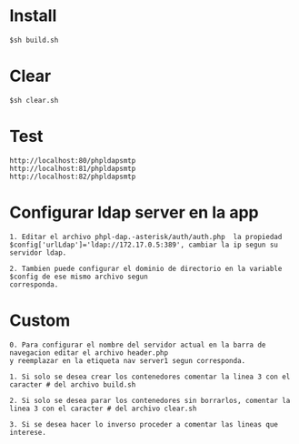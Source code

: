 # Install 
    $sh build.sh
# Clear
    $sh clear.sh

# Test
    http://localhost:80/phpldapsmtp
    http://localhost:81/phpldapsmtp
    http://localhost:82/phpldapsmtp

# Configurar ldap server en la app
    1. Editar el archivo phpl-dap.-asterisk/auth/auth.php  la propiedad $config['urlLdap']='ldap://172.17.0.5:389', cambiar la ip segun su servidor ldap.
    
    2. Tambien puede configurar el dominio de directorio en la variable $config de ese mismo archivo segun
    corresponda.

# Custom
    0. Para configurar el nombre del servidor actual en la barra de navegacion editar el archivo header.php
    y reemplazar en la etiqueta nav server1 segun corresponda.

    1. Si solo se desea crear los contenedores comentar la linea 3 con el caracter # del archivo build.sh

    2. Si solo se desea parar los contenedores sin borrarlos, comentar la linea 3 con el caracter # del archivo clear.sh

    3. Si se desea hacer lo inverso proceder a comentar las lineas que interese.
